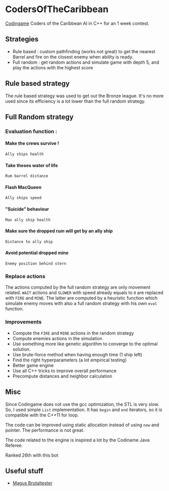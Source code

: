 # CodersOfTheCaribbean
[Codingame](https://www.codingame.com/leaderboards/challenge/coders-of-the-caribbean/global) Coders of the Caribbean AI in C++ for an 1 week contest.

## Strategies
- Rule based : custom pathfinding (works not great) to get the nearest Barrel and 
fire on the closest enemy when ability is ready.
- Full random : get random actions and simulate game with depth 5, and play the actions with the highest score

## Rule based strategy
The rule based strategy was used to get out the Bronze league. It's no more used since its efficiency
is a lot lower than the full random strategy.

## Full Random strategy

### Evaluation function : 

#### Make the crews survive !
```
Ally ships health
```

#### Take theses water of life
```
Rum barrel distance
```

#### Flash MacQueen
```
Ally ships speed
```

#### "Suicide" behaviour
```
Max ally ship health
```

#### Make sure the dropped rum will get by an ally ship 
```
Distance to ally ship
```

#### Avoid potential dropped mine
```
Enemy position behind stern
```

### Replace actions
The actions computed by the full random strategy are only movement related.
`WAIT` actions and `SLOWER` with speed already equals to `0` are replaced with `FIRE` and `MINE`. 
The latter are computed by a heuristic function which simulate enemy moves with also a full random strategy with his
own `eval` function.

### Improvements
- Compute the `FIRE` and `MINE` actions in the random strategy
- Compute enemies actions in the simulation
- Use something more like genetic algorithm to converge to the optimal solution.
- Use brute-force method when having enough time (1 ship left)
- Find the right hyperparameters (a lot empirical testing)
- Better game engine
- Use all C++ tricks to improve overall performance
- Precompute distances and neighbor calculation


## Misc
Since Codingame does not use the gcc optimization, the STL is very slow. So, I used simple `List` implementation. 
It has `begin` and `end` iterators, so it is compatible with the C++11 for loop. 

The code can be improved using static allocation instead of using `new` and pointer. The performance is not great.

The code related to the engine is inspired a lot by the Codiname Java Referee.

Ranked 26th with this bot

## Useful stuff
- [Magus Brutaltester](https://github.com/dreignier/cg-brutaltester/)

